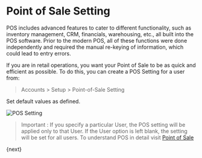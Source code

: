 # Point of Sale Setting

POS includes advanced features to cater to different functionality, such as
inventory management, CRM, financials, warehousing, etc., all built into the
POS software. Prior to the modern POS, all of these functions were done
independently and required the manual re-keying of information, which could
lead to entry errors.

If you are in retail operations, you want your Point of Sale to be as quick
and efficient as possible. To do this, you can create a POS Setting for a user
from:

> Accounts > Setup > Point-of-Sale Setting

Set default values as defined.

<img class="screenshot" alt="POS Setting" src="{{docs_base_url}}/assets/img/pos-setting/pos-setting.png">

> Important : If you specify a particular User, the POS setting will be
applied only to that User. If the User option is left blank, the setting will
be set for all users. To understand POS in detail visit [Point of Sale]({{docs_base_url}}/user/guides/accounts/point-of-sale-pos-invoice.html)

{next}
